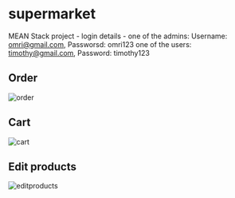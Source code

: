# supermarket
MEAN Stack project - login details - one of the admins: Username: omri@gmail.com, Passworsd: omri123
one of the users: timothy@gmail.com, Password: timothy123
## Order

![order](https://user-images.githubusercontent.com/37377389/48843035-a0038100-ed9e-11e8-8cfa-6dab5dac44d3.PNG)
## Cart

![cart](https://user-images.githubusercontent.com/37377389/48843050-a98ce900-ed9e-11e8-836c-11782585f372.PNG)
## Edit products

![editproducts](https://user-images.githubusercontent.com/37377389/48843059-b01b6080-ed9e-11e8-81f1-89d6834e287f.PNG)
